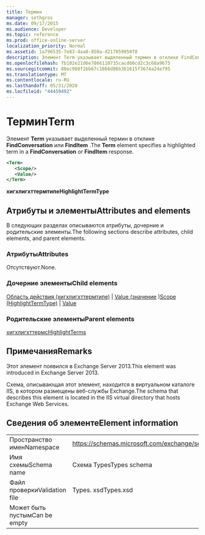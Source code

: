 ```yaml
---
title: Термин
manager: sethgros
ms.date: 09/17/2015
ms.audience: Developer
ms.topic: reference
ms.prod: office-online-server
localization_priority: Normal
ms.assetid: 1a796535-7e83-4aa8-850a-d217059050f8
description: Элемент Term указывает выделенный термин в отклике FindConversation или FindItem.
ms.openlocfilehash: fb102e21d6e7866110735cacd60cd2c3c68a9675
ms.sourcegitcommit: 88ec988f2bb67c1866d06b361615f3674a24e795
ms.translationtype: MT
ms.contentlocale: ru-RU
ms.lasthandoff: 05/31/2020
ms.locfileid: "44459492"
---
```

# <a name="term"></a><span data-ttu-id="da58a-103">Термин</span><span class="sxs-lookup"><span data-stu-id="da58a-103">Term</span></span>

<span data-ttu-id="da58a-104">Элемент **Term** указывает выделенный термин в отклике **FindConversation** или **FindItem** .</span><span class="sxs-lookup"><span data-stu-id="da58a-104">The **Term** element specifies a highlighted term in a **FindConversation** or **FindItem** response.</span></span> 
  
```XML
<Term>
   <Scope/>
   <Value/>
</Term>
```

 <span data-ttu-id="da58a-105">**хигхлигхттермтипе**</span><span class="sxs-lookup"><span data-stu-id="da58a-105">**HighlightTermType**</span></span>
## <a name="attributes-and-elements"></a><span data-ttu-id="da58a-106">Атрибуты и элементы</span><span class="sxs-lookup"><span data-stu-id="da58a-106">Attributes and elements</span></span>

<span data-ttu-id="da58a-107">В следующих разделах описываются атрибуты, дочерние и родительские элементы.</span><span class="sxs-lookup"><span data-stu-id="da58a-107">The following sections describe attributes, child elements, and parent elements.</span></span>
  
### <a name="attributes"></a><span data-ttu-id="da58a-108">Атрибуты</span><span class="sxs-lookup"><span data-stu-id="da58a-108">Attributes</span></span>

<span data-ttu-id="da58a-109">Отсутствуют.</span><span class="sxs-lookup"><span data-stu-id="da58a-109">None.</span></span>
  
### <a name="child-elements"></a><span data-ttu-id="da58a-110">Дочерние элементы</span><span class="sxs-lookup"><span data-stu-id="da58a-110">Child elements</span></span>

<span data-ttu-id="da58a-111">[Область действия (хигхлигхттермтипе)](scope-highlighttermtype.md)  |  [Value (значение](value.md) )</span><span class="sxs-lookup"><span data-stu-id="da58a-111">[Scope (HighlightTermType)](scope-highlighttermtype.md) | [Value](value.md)</span></span>
  
### <a name="parent-elements"></a><span data-ttu-id="da58a-112">Родительские элементы</span><span class="sxs-lookup"><span data-stu-id="da58a-112">Parent elements</span></span>

[<span data-ttu-id="da58a-113">хигхлигхттермс</span><span class="sxs-lookup"><span data-stu-id="da58a-113">HighlightTerms</span></span>](highlightterms.md)
  
## <a name="remarks"></a><span data-ttu-id="da58a-114">Примечания</span><span class="sxs-lookup"><span data-stu-id="da58a-114">Remarks</span></span>

<span data-ttu-id="da58a-115">Этот элемент появился в Exchange Server 2013.</span><span class="sxs-lookup"><span data-stu-id="da58a-115">This element was introduced in Exchange Server 2013.</span></span>
  
<span data-ttu-id="da58a-116">Схема, описывающая этот элемент, находится в виртуальном каталоге IIS, в котором размещены веб-службы Exchange.</span><span class="sxs-lookup"><span data-stu-id="da58a-116">The schema that describes this element is located in the IIS virtual directory that hosts Exchange Web Services.</span></span>
  
## <a name="element-information"></a><span data-ttu-id="da58a-117">Сведения об элементе</span><span class="sxs-lookup"><span data-stu-id="da58a-117">Element information</span></span>

|||
|:-----|:-----|
|<span data-ttu-id="da58a-118">Пространство имен</span><span class="sxs-lookup"><span data-stu-id="da58a-118">Namespace</span></span>  <br/> |https://schemas.microsoft.com/exchange/services/2006/types  <br/> |
|<span data-ttu-id="da58a-119">Имя схемы</span><span class="sxs-lookup"><span data-stu-id="da58a-119">Schema name</span></span>  <br/> |<span data-ttu-id="da58a-120">Схема Types</span><span class="sxs-lookup"><span data-stu-id="da58a-120">Types schema</span></span>  <br/> |
|<span data-ttu-id="da58a-121">Файл проверки</span><span class="sxs-lookup"><span data-stu-id="da58a-121">Validation file</span></span>  <br/> |<span data-ttu-id="da58a-122">Types. xsd</span><span class="sxs-lookup"><span data-stu-id="da58a-122">Types.xsd</span></span>  <br/> |
|<span data-ttu-id="da58a-123">Может быть пустым</span><span class="sxs-lookup"><span data-stu-id="da58a-123">Can be empty</span></span>  <br/> ||
   

